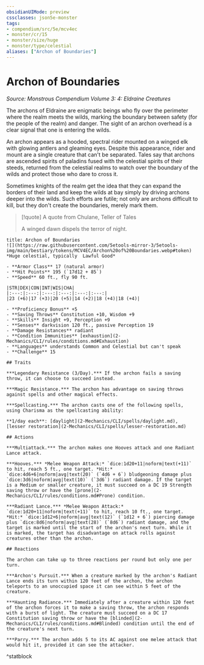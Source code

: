 ```yaml
---
obsidianUIMode: preview
cssclasses: json5e-monster
tags:
- compendium/src/5e/mcv4ec
- monster/cr/15
- monster/size/huge
- monster/type/celestial
aliases: ["Archon of Boundaries"]
---
```

# Archon of Boundaries
*Source: Monstrous Compendium Volume 3: 4: Eldraine Creatures*  

The archons of Eldraine are enigmatic beings who fly over the perimeter where the realm meets the wilds, marking the boundary between safety (for the people of the realm) and danger. The sight of an archon overhead is a clear signal that one is entering the wilds.

An archon appears as a hooded, spectral rider mounted on a winged elk with glowing antlers and gleaming eyes. Despite this appearance, rider and mount are a single creature that can't be separated. Tales say that archons are ascended spirits of paladins fused with the celestial spirits of their steeds, returned from the celestial realms to watch over the boundary of the wilds and protect those who dare to cross it.

Sometimes knights of the realm get the idea that they can expand the borders of their land and keep the wilds at bay simply by driving archons deeper into the wilds. Such efforts are futile; not only are archons difficult to kill, but they don't create the boundaries, merely mark them.

> [!quote] A quote from Chulane, Teller of Tales  
> 
> A winged dawn dispels the terror of night.


```ad-statblock
title: Archon of Boundaries
![](https://raw.githubusercontent.com/5etools-mirror-3/5etools-img/main/bestiary/tokens/MCV4EC/Archon%20of%20Boundaries.webp#token)
*Huge celestial, typically  Lawful Good*

- **Armor Class** 17 (natural armor)
- **Hit Points** 195 (`17d12 + 85`)
- **Speed** 60 ft., fly 90 ft.

|STR|DEX|CON|INT|WIS|CHA|
|:---:|:---:|:---:|:---:|:---:|:---:|
|23 (+6)|17 (+3)|20 (+5)|14 (+2)|18 (+4)|18 (+4)|

- **Proficiency Bonus** +5
- **Saving Throws** Constitution +10, Wisdom +9
- **Skills** Insight +9, Perception +9
- **Senses** darkvision 120 ft., passive Perception 19
- **Damage Resistances** radiant
- **Condition Immunities** [exhaustion](2-Mechanics/CLI/rules/conditions.md#Exhaustion)
- **Languages** understands Common and Celestial but can't speak
- **Challenge** 15

## Traits

***Legendary Resistance (3/Day).*** If the archon fails a saving throw, it can choose to succeed instead.

***Magic Resistance.*** The archon has advantage on saving throws against spells and other magical effects.

***Spellcasting.*** The archon casts one of the following spells, using Charisma as the spellcasting ability:

**1/day each**: [daylight](2-Mechanics/CLI/spells/daylight.md), [lesser restoration](2-Mechanics/CLI/spells/lesser-restoration.md)

## Actions

***Multiattack.*** The archon makes one Hooves attack and one Radiant Lance attack.

***Hooves.*** *Melee Weapon Attack:* `dice:1d20+11|noform|text(+11)` to hit, reach 5 ft., one target. *Hit:* `dice:4d6+6|noform|avg|text(20)` (`4d6 + 6`) bludgeoning damage plus `dice:3d6|noform|avg|text(10)` (`3d6`) radiant damage. If the target is a Medium or smaller creature, it must succeed on a DC 19 Strength saving throw or have the [prone](2-Mechanics/CLI/rules/conditions.md#Prone) condition.

***Radiant Lance.*** *Melee Weapon Attack:* `dice:1d20+11|noform|text(+11)` to hit, reach 10 ft., one target. *Hit:* `dice:1d12+6|noform|avg|text(12)` (`1d12 + 6`) piercing damage plus `dice:8d6|noform|avg|text(28)` (`8d6`) radiant damage, and the target is marked until the start of the archon's next turn. While it is marked, the target has disadvantage on attack rolls against creatures other than the archon.

## Reactions

The archon can take up to three reactions per round but only one per turn.

***Archon's Pursuit.*** When a creature marked by the archon's Radiant Lance ends its turn within 120 feet of the archon, the archon teleports to an unoccupied space it can see within 5 feet of the creature.

***Haunting Radiance.*** Immediately after a creature within 120 feet of the archon forces it to make a saving throw, the archon responds with a burst of light. The creature must succeed on a DC 17 Constitution saving throw or have the [blinded](2-Mechanics/CLI/rules/conditions.md#Blinded) condition until the end of the creature's next turn.

***Parry.*** The archon adds 5 to its AC against one melee attack that would hit it, provided it can see the attacker.
```
^statblock